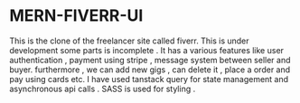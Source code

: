 # MERN-FIVERR-UI
This is the clone of the freelancer site called fiverr. This is under development some parts is incomplete .
It has a various features like user authentication , payment using stripe , message system between seller and buyer.
furthermore , we can add new gigs , can delete it , place a order and pay using cards etc.
I have used tanstack query for state management and asynchronous api calls . SASS is used for styling .
